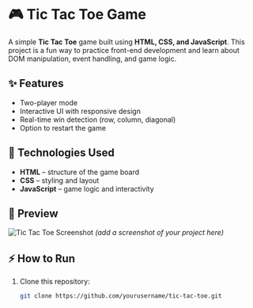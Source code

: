 # 🎮 Tic Tac Toe Game  

A simple **Tic Tac Toe** game built using **HTML, CSS, and JavaScript**. This project is a fun way to practice front-end development and learn about DOM manipulation, event handling, and game logic.  

## ✨ Features
- Two-player mode  
- Interactive UI with responsive design  
- Real-time win detection (row, column, diagonal)  
- Option to restart the game  

## 🚀 Technologies Used
- **HTML** – structure of the game board  
- **CSS** – styling and layout  
- **JavaScript** – game logic and interactivity  

## 📸 Preview
![Tic Tac Toe Screenshot](screenshot.png) *(add a screenshot of your project here)*  

## ⚡ How to Run
1. Clone this repository:  
   ```bash
   git clone https://github.com/yourusername/tic-tac-toe.git
